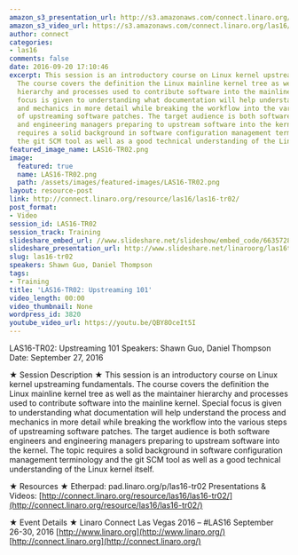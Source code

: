 ```yaml
---
amazon_s3_presentation_url: http://s3.amazonaws.com/connect.linaro.org/las16/Presentations/Tuesday/LAS16-TR02%20-%20Upstreaming%20101.pdf
amazon_s3_video_url: https://s3.amazonaws.com/connect.linaro.org/las16/Videos/Tuesday/LAS16-TR02%20Upstreaming%20101.mp4
author: connect
categories:
- las16
comments: false
date: 2016-09-20 17:10:46
excerpt: This session is an introductory course on Linux kernel upstreaming fundamentals.
  The course covers the definition the Linux mainline kernel tree as well as the maintainer
  hierarchy and processes used to contribute software into the mainline kernel. Special
  focus is given to understanding what documentation will help understand the process
  and mechanics in more detail while breaking the workflow into the various steps
  of upstreaming software patches. The target audience is both software engineers
  and engineering managers preparing to upstream software into the kernel. The topic
  requires a solid background in software configuration management terminology and
  the git SCM tool as well as a good technical understanding of the Linux kernel itself.
featured_image_name: LAS16-TR02.png
image:
  featured: true
  name: LAS16-TR02.png
  path: /assets/images/featured-images/LAS16-TR02.png
layout: resource-post
link: http://connect.linaro.org/resource/las16/las16-tr02/
post_format:
- Video
session_id: LAS16-TR02
session_track: Training
slideshare_embed_url: //www.slideshare.net/slideshow/embed_code/66357282
slideshare_presentation_url: http://www.slideshare.net/linaroorg/las16tr02-upstreaming-101
slug: las16-tr02
speakers: Shawn Guo, Daniel Thompson
tags:
- Training
title: 'LAS16-TR02: Upstreaming 101'
video_length: 00:00
video_thumbnail: None
wordpress_id: 3820
youtube_video_url: https://youtu.be/QBY8OceIt5I
---
```


LAS16-TR02: Upstreaming 101
Speakers: Shawn Guo, Daniel Thompson
Date: September 27, 2016

★ Session Description ★
This session is an introductory course on Linux kernel upstreaming fundamentals. The course covers the definition the Linux mainline kernel tree as well as the maintainer hierarchy and processes used to contribute software into the mainline kernel. Special focus is given to understanding what documentation will help understand the process and mechanics in more detail while breaking the workflow into the various steps of upstreaming software patches. The target audience is both software engineers and engineering managers preparing to upstream software into the kernel. The topic requires a solid background in software configuration management terminology and the git SCM tool as well as a good technical understanding of the Linux kernel itself.

★ Resources ★
Etherpad: pad.linaro.org/p/las16-tr02
Presentations & Videos: [http://connect.linaro.org/resource/las16/las16-tr02/](http://connect.linaro.org/resource/las16/las16-tr02/)

★ Event Details ★
Linaro Connect Las Vegas 2016 – #LAS16
September 26-30, 2016
[http://www.linaro.org](http://www.linaro.org/)
[http://connect.linaro.org](http://connect.linaro.org/)